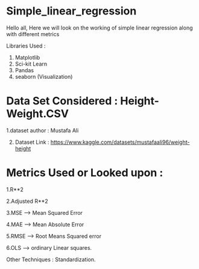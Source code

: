 # Simple_linear_regression
Hello all, Here we will look on the working of simple linear regression along with different metrics

Libraries Used :
1. Matplotlib
2. Sci-kit Learn
3. Pandas
4. seaborn (Visualization)

# Data Set Considered : Height-Weight.CSV
1.dataset author : Mustafa Ali

2. Dataset Link : https://www.kaggle.com/datasets/mustafaali96/weight-height


# Metrics Used or Looked upon :
1.R**2

2.Adjusted R**2

3.MSE --> Mean Squared Error

4.MAE --> Mean Absolute Error

5.RMSE --> Root Means Squared error

6.OLS --> ordinary Linear squares.

Other Techniques : Standardization.

